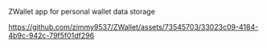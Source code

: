 ZWallet app for personal wallet data storage


https://github.com/zimmy9537/ZWallet/assets/73545703/33023c09-4184-4b9c-942c-79f5f01df296

